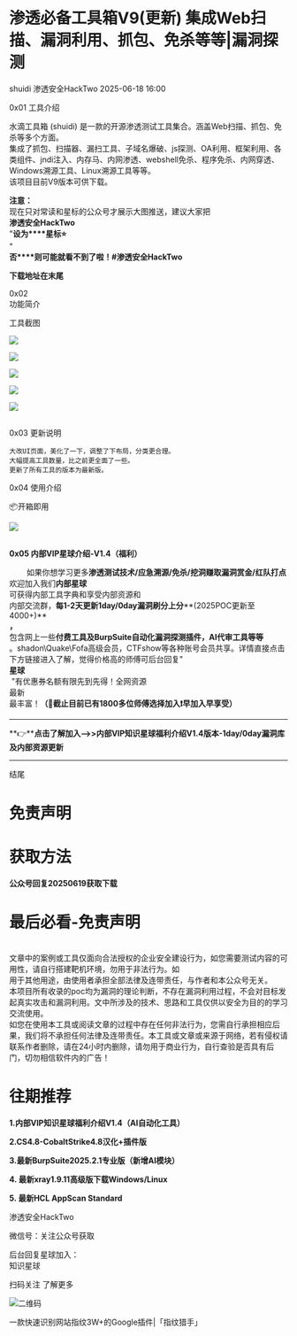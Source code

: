 #  渗透必备工具箱V9(更新) 集成Web扫描、漏洞利用、抓包、免杀等等|漏洞探测  
shuidi  渗透安全HackTwo   2025-06-18 16:00  
  
0x01 工具介绍  
  
  
水滴工具箱 (shuidi) 是一款的开源渗透测试工具集合。涵盖Web扫描、抓包、免杀等多个方面。  
集成了抓包、扫描器、漏扫工具、子域名爆破、js探测、OA利用、框架利用、各类组件、jndi注入、内存马、内网渗透、webshell免杀、程序免杀、内网穿透、Windows溯源工具、Linux溯源工具等等。  
该项目目前V9版本可供下载。  
  
**注意：**  
现在只对常读和星标的公众号才展示大图推送，建议大家把  
**渗透安全HackTwo**  
"**设为****星标⭐️**  
"  
**否****则可能就看不到了啦！#渗透安全HackTwo**  
  
**下载地址在末尾**  
  
0x02   
功能简介  
  
  
工具截图  
  
![](https://mmbiz.qpic.cn/sz_mmbiz_png/RjOvISzUFq6Yewj8o2LL4lB0CNbYBC8Iv2CAicj7TVcvOzYR4UKia9kV1qd8R72NQWTVlwk0gdS2LbOCC8ZAjYEA/640?wx_fmt=png&from=appmsg "")  
  
![](https://mmbiz.qpic.cn/sz_mmbiz_png/RjOvISzUFq6Yewj8o2LL4lB0CNbYBC8IWNNXicR1Golt9gPMicVjPVAkpvGOFhx2L7rC8C9nH9olHXlw8nsb0s6w/640?wx_fmt=png&from=appmsg "")  
  
![](https://mmbiz.qpic.cn/sz_mmbiz_png/RjOvISzUFq6Yewj8o2LL4lB0CNbYBC8IewKYS1QX3f2PQiaEcZfnQicBKSfe8ftmEF2lJiauUyVvAnZEyAzML1Lew/640?wx_fmt=png&from=appmsg "")  
  
![](https://mmbiz.qpic.cn/sz_mmbiz_png/RjOvISzUFq6Yewj8o2LL4lB0CNbYBC8ICWpgEWhXGiajxyKZ2JQ5EnxCpFzxrj4TicqObxkeN7hUk5XI0zGUkLLg/640?wx_fmt=png&from=appmsg "")  
  
![](https://mmbiz.qpic.cn/sz_mmbiz_png/RjOvISzUFq6Yewj8o2LL4lB0CNbYBC8IojPhloichSgxNlue7J9NbjkcTmibSqkKDChvjicm32v9FBULBSYcHVQaw/640?wx_fmt=png&from=appmsg "")  
##   
  
0x03 更新说明  
  
```
大改UI页面，美化了一下，调整了下布局，分类更合理。
大幅提高工具数量，比之前更全面了一些。
更新了所有工具的版本为最新版。
```  
  
  
0x04 使用介绍  
  
📦开箱即用  
  
![](https://mmbiz.qpic.cn/sz_mmbiz_png/RjOvISzUFq6Yewj8o2LL4lB0CNbYBC8IslVCN0BXficA13XpyVwX2EicvoYDfOibJT8XD5o5xibyGUacFo09EppOmw/640?wx_fmt=png&from=appmsg "")  
##   
  
**0x05 内部VIP星球介绍-V1.4（福利）**  
  
        如果你想学习更多**渗透测试技术/应急溯源/免杀/挖洞赚取漏洞赏金/红队打点**  
欢迎加入我们**内部星球**  
可获得内部工具字典和享受内部资源和  
内部交流群，**每1-2天更新1day/0day漏洞刷分上分****(2025POC更新至4000+)**  
**，**  
包含网上一些**付费****工具及BurpSuite自动化漏****洞探测插件，AI代审工具等等**  
。shadon\Quake\Fofa高级会员，CTFshow等各种账号会员共享。详情直接点击下方链接进入了解，觉得价格高的师傅可后台回复"   
**星球**  
 "有优惠券名额有限先到先得！全网资源  
最新  
最丰富！**（🤙截止目前已有1800多位师傅选择加入❗️早加入早享受）**  
  
****  
  
**👉****点击了解加入-->>内部VIP知识星球福利介绍V1.4版本-1day/0day漏洞库及内部资源更新**  
  
****  
  
  
结尾  
  
# 免责声明  
  
  
# 获取方法  
  
  
**公众号回复20250619获取下载**  
  
# 最后必看-免责声明  
  
  
      
文章中的案例或工具仅面向合法授权的企业安全建设行为，如您需要测试内容的可用性，请自行搭建靶机环境，勿用于非法行为。如  
用于其他用途，由使用者承担全部法律及连带责任，与作者和本公众号无关。  
本项目所有收录的poc均为漏洞的理论判断，不存在漏洞利用过程，不会对目标发起真实攻击和漏洞利用。文中所涉及的技术、思路和工具仅供以安全为目的的学习交流使用。  
如您在使用本工具或阅读文章的过程中存在任何非法行为，您需自行承担相应后果，我们将不承担任何法律及连带责任。本工具或文章或来源于网络，若有侵权请联系作者删除，请在24小时内删除，请勿用于商业行为，自行查验是否具有后门，切勿相信软件内的广告！  
  
  
  
# 往期推荐  
  
  
**1.内部VIP知识星球福利介绍V1.4（AI自动化工具）**  
  
**2.CS4.8-CobaltStrike4.8汉化+插件版**  
  
**3.最新BurpSuite2025.2.1专业版（新增AI模块）**  
  
**4. 最新xray1.9.11高级版下载Windows/Linux**  
  
**5. 最新HCL AppScan Standard**  
  
  
渗透安全HackTwo  
  
微信号：关注公众号获取  
  
后台回复星球加入：  
知识星球  
  
扫码关注 了解更多  
  
![](https://mmbiz.qpic.cn/sz_mmbiz_png/RjOvISzUFq6qFFAxdkV2tgPPqL76yNTw38UJ9vr5QJQE48ff1I4Gichw7adAcHQx8ePBPmwvouAhs4ArJFVdKkw/640?wx_fmt=png "二维码")  
  
  
  
一款快速识别网站指纹3W+的Google插件|「指纹猎手」  
  
